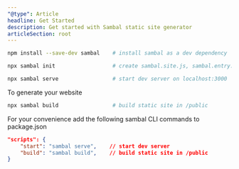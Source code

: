 ```yaml
---
"@type": Article
headline: Get Started
description: Get started with Sambal static site generator
articleSection: root
---
```


```bash
npm install --save-dev sambal    # install sambal as a dev dependency

npx sambal init                  # create sambal.site.js, sambal.entry.js and sample content

npx sambal serve                 # start dev server on localhost:3000
```

To generate your website

```bash
npx sambal build                 # build static site in /public
```

For your convenience add the following sambal CLI commands to package.json

```json
"scripts": {
    "start": "sambal serve",    // start dev server
    "build": "sambal build",    // build static site in /public
}
```



